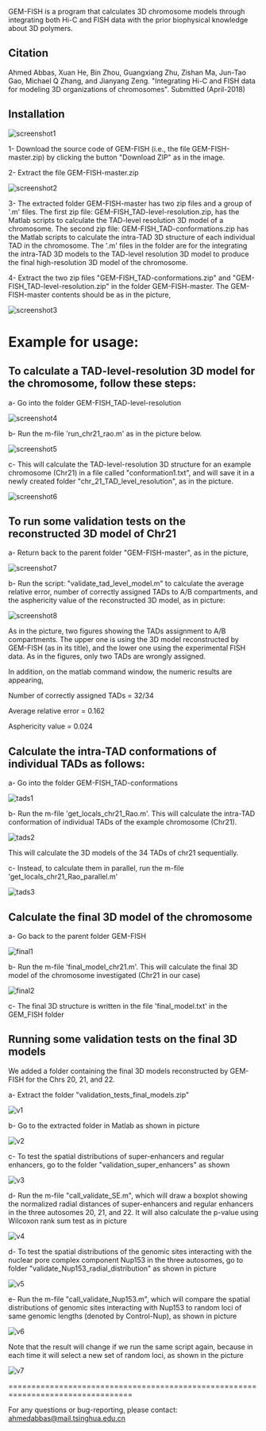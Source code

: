 GEM-FISH is a program that calculates 3D chromosome models through integrating both Hi-C and FISH data with the prior biophysical knowledge about 3D polymers.

## Citation

Ahmed Abbas, Xuan He, Bin Zhou, Guangxiang Zhu, Zishan Ma, Jun-Tao Gao, Michael Q Zhang, and Jianyang Zeng. "Integrating Hi-C and FISH data for modeling 3D organizations of chromosomes". Submitted (April-2018)

## Installation
![screenshot1](https://user-images.githubusercontent.com/32098502/47285956-5bf65280-d61f-11e8-9bf2-1865fee6f405.png)

1- Download the source code of GEM-FISH (i.e., the file GEM-FISH-master.zip) by clicking the button "Download ZIP" as in the image.

2- Extract the file GEM-FISH-master.zip

![screenshot2](https://user-images.githubusercontent.com/32098502/47286439-4da93600-d621-11e8-9d68-dc4116bbf5d6.png)

3- The extracted folder GEM-FISH-master has two zip files and a group of '.m' files. The first zip file: GEM-FISH_TAD-level-resolution.zip, has the Matlab scripts to calculate the TAD-level resolution 3D model of a chromosome. The second zip file: GEM-FISH_TAD-conformations.zip has the Matlab scripts to calculate the intra-TAD 3D structure of each individual TAD in the chromosome. The '.m' files in the folder are for the integrating the intra-TAD 3D models to the TAD-level resolution 3D model to produce the final high-resolution 3D model of the chromosome.

4- Extract the two zip files "GEM-FISH_TAD-conformations.zip" and "GEM-FISH_TAD-level-resolution.zip" in the folder GEM-FISH-master. The GEM-FISH-master contents should be as in the picture, 

![screenshot3](https://user-images.githubusercontent.com/32098502/47287981-ad561000-d626-11e8-96ec-79ee8bb26e15.png)

# Example for usage:

## To calculate a TAD-level-resolution 3D model for the chromosome, follow these steps:

a- Go into the folder GEM-FISH_TAD-level-resolution

![screenshot4](https://user-images.githubusercontent.com/32098502/47288442-b9db6800-d628-11e8-82a0-ebd2a5beced0.png)

b- Run the m-file 'run_chr21_rao.m' as in the picture below. 

![screenshot5](https://user-images.githubusercontent.com/32098502/47288469-d8416380-d628-11e8-9142-5d5e0705946d.png)

c- This will calculate the TAD-level-resolution 3D structure for an example chromosome (Chr21) in a file called "conformation1.txt", and will save it in a newly created folder "chr_21_TAD_level_resolution", as in the picture.

![screenshot6](https://user-images.githubusercontent.com/32098502/47288484-e8f1d980-d628-11e8-8bab-9e9628a4d5bb.png)

## To run some validation tests on the reconstructed 3D model of Chr21

a- Return back to the parent folder "GEM-FISH-master", as in the picture,

![screenshot7](https://user-images.githubusercontent.com/32098502/47289025-63235d80-d62b-11e8-8948-d59b4446b0ea.png)

b- Run the script: "validate_tad_level_model.m" to calculate the average relative error, number of correctly assigned TADs to A/B compartments, and the asphericity value of the reconstructed 3D model, as in picture:

![screenshot8](https://user-images.githubusercontent.com/32098502/47289028-6880a800-d62b-11e8-8f6c-d9a73bb4532e.png)

As in the picture, two figures showing the TADs assignment to A/B compartments. The upper one is using the 3D model reconstructed by GEM-FISH (as in its title), and the lower one using the experimental FISH data. As in the figures, only two TADs are wrongly assigned. 

In addition, on the matlab command window, the numeric results are appearing, 

Number of correctly assigned TADs = 32/34

Average relative error = 0.162

Asphericity value = 0.024


## Calculate the intra-TAD conformations of individual TADs as follows:

a- Go into the folder GEM-FISH_TAD-conformations

![tads1](https://user-images.githubusercontent.com/32098502/47345369-244de000-d6dd-11e8-8728-02eae68ae92c.png)
    
b- Run the m-file 'get_locals_chr21_Rao.m'. This will calculate the intra-TAD conformation of individual TADs of the example chromosome (Chr21).

![tads2](https://user-images.githubusercontent.com/32098502/47345996-b73b4a00-d6de-11e8-9a28-4ed1be3eff63.png)

This will calculate the 3D models of the 34 TADs of chr21 sequentially.

c- Instead, to calculate them in parallel, run the m-file 'get_locals_chr21_Rao_parallel.m'

![tads3](https://user-images.githubusercontent.com/32098502/47346352-8d365780-d6df-11e8-8db2-6066696b116d.png)


## Calculate the final 3D model of the chromosome

a- Go back to the parent folder GEM-FISH
    
 ![final1](https://user-images.githubusercontent.com/32098502/47346730-57de3980-d6e0-11e8-8f47-f4a118a68876.png)
   
b- Run the m-file 'final_model_chr21.m'. This will calculate the final 3D model of the chromosome investigated (Chr21 in our case)

 ![final2](https://user-images.githubusercontent.com/32098502/47346737-5c0a5700-d6e0-11e8-83e9-4a7c6e859ad4.png)  
 
c- The final 3D structure is written in the file 'final_model.txt' in the GEM_FISH folder

## Running some validation tests on the final 3D models

We added a folder containing the final 3D models reconstructed by GEM-FISH for the Chrs 20, 21, and 22. 

a- Extract the folder "validation_tests_final_models.zip"

![v1](https://user-images.githubusercontent.com/32098502/47443623-59def000-d7e7-11e8-8c18-c440af489b73.png)

b- Go to the extracted folder in Matlab as shown in picture

![v2](https://user-images.githubusercontent.com/32098502/47443898-e4bfea80-d7e7-11e8-971d-f736a5ed2337.png)

c- To test the spatial distributions of super-enhancers and regular enhancers, go to the folder "validation_super_enhancers" as shown

![v3](https://user-images.githubusercontent.com/32098502/47444048-30729400-d7e8-11e8-86c0-985794c37c2e.png)

d- Run the m-file "call_validate_SE.m", which will draw a boxplot showing the normalized radial distances of super-enhancers and regular enhancers in the three autosomes 20, 21, and 22. It will also calculate the p-value using Wilcoxon rank sum test as in picture

![v4](https://user-images.githubusercontent.com/32098502/47444284-bbec2500-d7e8-11e8-9b6a-d08fb0fe8a4c.png)

d- To test the spatial distributions of the genomic sites interacting with the nuclear pore complex component Nup153 in the three autosomes, go to folder "validate_Nup153_radial_distribution" as shown in picture

![v5](https://user-images.githubusercontent.com/32098502/47444465-19807180-d7e9-11e8-8b81-14a5fe21df42.png)

e- Run the m-file "call_validate_Nup153.m", which will compare the spatial distributions of genomic sites interacting with Nup153 to random loci of same genomic lengths (denoted by Control-Nup), as shown in picture

![v6](https://user-images.githubusercontent.com/32098502/47444728-b7743c00-d7e9-11e8-86c9-7b4ecc850096.png)

Note that the result will change if we run the same script again, because in each time it will select a new set of random loci, as shown in the picture

![v7](https://user-images.githubusercontent.com/32098502/47444852-03bf7c00-d7ea-11e8-8cb4-e026d6964a4c.png)


=================================================================================

For any questions or bug-reporting, please contact: ahmedabbas@mail.tsinghua.edu.cn
